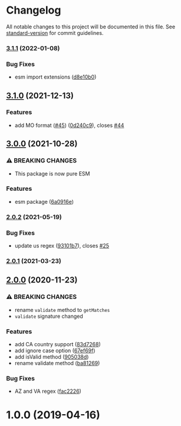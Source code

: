 # Changelog

All notable changes to this project will be documented in this file. See [standard-version](https://github.com/conventional-changelog/standard-version) for commit guidelines.

### [3.1.1](https://github.com/justinlettau/driver-license-validator/compare/v3.1.0...v3.1.1) (2022-01-08)


### Bug Fixes

* esm import extensions ([d8e10b0](https://github.com/justinlettau/driver-license-validator/commit/d8e10b07980582b28e0e3f3695184e3402110704))

## [3.1.0](https://github.com/justinlettau/driver-license-validator/compare/v3.0.0...v3.1.0) (2021-12-13)


### Features

* add MO format ([#45](https://github.com/justinlettau/driver-license-validator/issues/45)) ([0d240c9](https://github.com/justinlettau/driver-license-validator/commit/0d240c90cadbad4b7ce82ca44e6c0fd401b86f9d)), closes [#44](https://github.com/justinlettau/driver-license-validator/issues/44)

## [3.0.0](https://github.com/justinlettau/driver-license-validator/compare/v2.0.2...v3.0.0) (2021-10-28)


### ⚠ BREAKING CHANGES

* This package is now pure ESM

### Features

* esm package ([6a0916e](https://github.com/justinlettau/driver-license-validator/commit/6a0916ed00cc6a14543385fccff0e5de138242c8))

### [2.0.2](https://github.com/justinlettau/driver-license-validator/compare/v2.0.1...v2.0.2) (2021-05-19)


### Bug Fixes

* update us regex ([93101b7](https://github.com/justinlettau/driver-license-validator/commit/93101b70281e13e2d2df4473a0cf55f4b5609e83)), closes [#25](https://github.com/justinlettau/driver-license-validator/issues/25)

### [2.0.1](https://github.com/justinlettau/driver-license-validator/compare/v2.0.0...v2.0.1) (2021-03-23)

## [2.0.0](https://github.com/justinlettau/driver-license-validator/compare/v1.0.0...v2.0.0) (2020-11-23)


### ⚠ BREAKING CHANGES

* rename `validate` method to `getMatches`
* `validate` signature changed

### Features

* add CA country support ([83d7268](https://github.com/justinlettau/driver-license-validator/commit/83d72685c54df38ec8967f2e80b75eaa430fd86b))
* add ignore case option ([67ef69f](https://github.com/justinlettau/driver-license-validator/commit/67ef69f5c4895bb36ce143aba0800c09b406e3b0))
* add isValid method ([905038d](https://github.com/justinlettau/driver-license-validator/commit/905038d8190eab81a237d55b0bb0faf2d1bdc050))
* rename validate method ([ba81269](https://github.com/justinlettau/driver-license-validator/commit/ba812699fe4f47965b90c4f1b8a65ecfbd6d24ff))


### Bug Fixes

* AZ and VA regex ([fac2226](https://github.com/justinlettau/driver-license-validator/commit/fac222650655c046bd484c0814f6d153dbaa1aef))

# 1.0.0 (2019-04-16)
